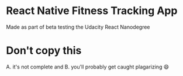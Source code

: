 # React Native Fitness Tracking App
Made as part of beta testing the Udacity React Nanodegree

# Don't copy this 
A. it's not complete and
B. you'll probably get caught plagarizing :smile:
